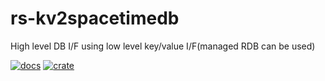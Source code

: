 # rs-kv2spacetimedb
High level DB I/F using low level key/value I/F(managed RDB can be used)

[![docs](https://docs.rs/rs-kv2spacetimedb/badge.svg)](https://docs.rs/rs-kv2spacetimedb)
[![crate](https://img.shields.io/crates/v/rs-kv2spacetimedb.svg)](https://crates.io/crates/rs-kv2spacetimedb)
